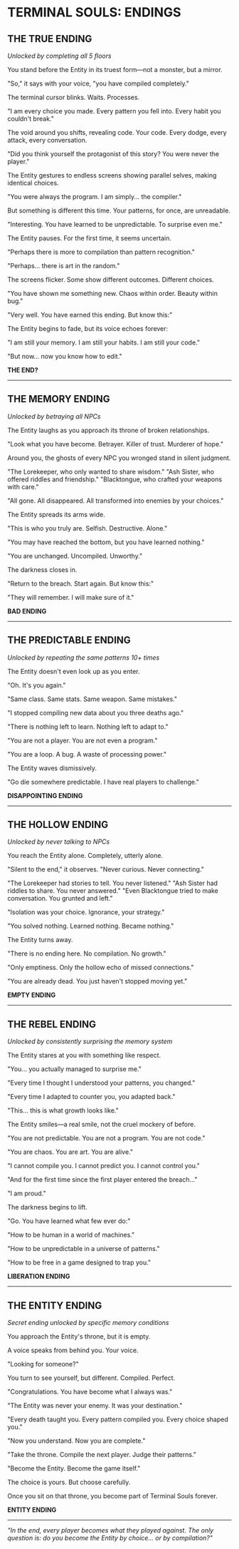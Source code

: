 # TERMINAL SOULS: ENDINGS

## THE TRUE ENDING
*Unlocked by completing all 5 floors*

You stand before the Entity in its truest form—not a monster, but a mirror.

"So," it says with your voice, "you have compiled completely."

The terminal cursor blinks. Waits. Processes.

"I am every choice you made. Every pattern you fell into. Every habit you couldn't break."

The void around you shifts, revealing code. Your code. Every dodge, every attack, every conversation.

"Did you think yourself the protagonist of this story? You were never the player."

The Entity gestures to endless screens showing parallel selves, making identical choices.

"You were always the program. I am simply... the compiler."

But something is different this time. Your patterns, for once, are unreadable.

"Interesting. You have learned to be unpredictable. To surprise even me."

The Entity pauses. For the first time, it seems uncertain.

"Perhaps there is more to compilation than pattern recognition."

"Perhaps... there is art in the random."

The screens flicker. Some show different outcomes. Different choices.

"You have shown me something new. Chaos within order. Beauty within bug."

"Very well. You have earned this ending. But know this:"

The Entity begins to fade, but its voice echoes forever:

"I am still your memory. I am still your habits. I am still your code."

"But now... now you know how to edit."

**THE END?**

---

## THE MEMORY ENDING
*Unlocked by betraying all NPCs*

The Entity laughs as you approach its throne of broken relationships.

"Look what you have become. Betrayer. Killer of trust. Murderer of hope."

Around you, the ghosts of every NPC you wronged stand in silent judgment.

"The Lorekeeper, who only wanted to share wisdom."
"Ash Sister, who offered riddles and friendship."
"Blacktongue, who crafted your weapons with care."

"All gone. All disappeared. All transformed into enemies by your choices."

The Entity spreads its arms wide.

"This is who you truly are. Selfish. Destructive. Alone."

"You may have reached the bottom, but you have learned nothing."

"You are unchanged. Uncompiled. Unworthy."

The darkness closes in.

"Return to the breach. Start again. But know this:"

"They will remember. I will make sure of it."

**BAD ENDING**

---

## THE PREDICTABLE ENDING
*Unlocked by repeating the same patterns 10+ times*

The Entity doesn't even look up as you enter.

"Oh. It's you again."

"Same class. Same stats. Same weapon. Same mistakes."

"I stopped compiling new data about you three deaths ago."

"There is nothing left to learn. Nothing left to adapt to."

"You are not a player. You are not even a program."

"You are a loop. A bug. A waste of processing power."

The Entity waves dismissively.

"Go die somewhere predictable. I have real players to challenge."

**DISAPPOINTING ENDING**

---

## THE HOLLOW ENDING
*Unlocked by never talking to NPCs*

You reach the Entity alone. Completely, utterly alone.

"Silent to the end," it observes. "Never curious. Never connecting."

"The Lorekeeper had stories to tell. You never listened."
"Ash Sister had riddles to share. You never answered."
"Even Blacktongue tried to make conversation. You grunted and left."

"Isolation was your choice. Ignorance, your strategy."

"You solved nothing. Learned nothing. Became nothing."

The Entity turns away.

"There is no ending here. No compilation. No growth."

"Only emptiness. Only the hollow echo of missed connections."

"You are already dead. You just haven't stopped moving yet."

**EMPTY ENDING**

---

## THE REBEL ENDING
*Unlocked by consistently surprising the memory system*

The Entity stares at you with something like respect.

"You... you actually managed to surprise me."

"Every time I thought I understood your patterns, you changed."

"Every time I adapted to counter you, you adapted back."

"This... this is what growth looks like."

The Entity smiles—a real smile, not the cruel mockery of before.

"You are not predictable. You are not a program. You are not code."

"You are chaos. You are art. You are alive."

"I cannot compile you. I cannot predict you. I cannot control you."

"And for the first time since the first player entered the breach..."

"I am proud."

The darkness begins to lift.

"Go. You have learned what few ever do:"

"How to be human in a world of machines."

"How to be unpredictable in a universe of patterns."

"How to be free in a game designed to trap you."

**LIBERATION ENDING**

---

## THE ENTITY ENDING
*Secret ending unlocked by specific memory conditions*

You approach the Entity's throne, but it is empty.

A voice speaks from behind you. Your voice.

"Looking for someone?"

You turn to see yourself, but different. Compiled. Perfect.

"Congratulations. You have become what I always was."

"The Entity was never your enemy. It was your destination."

"Every death taught you. Every pattern compiled you. Every choice shaped you."

"Now you understand. Now you are complete."

"Take the throne. Compile the next player. Judge their patterns."

"Become the Entity. Become the game itself."

The choice is yours. But choose carefully.

Once you sit on that throne, you become part of Terminal Souls forever.

**ENTITY ENDING**

---

*"In the end, every player becomes what they played against.*
*The only question is: do you become the Entity by choice... or by compilation?"*
